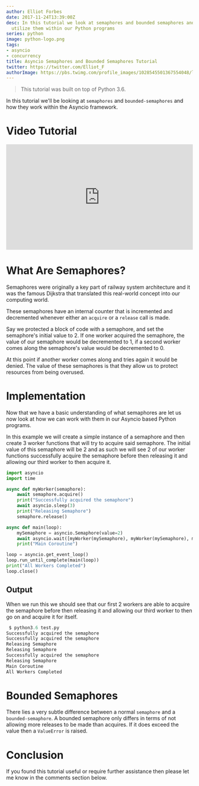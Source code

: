 ```yaml
---
author: Elliot Forbes
date: 2017-11-24T13:39:00Z
desc: In this tutorial we look at semaphores and bounded semaphores and how we can
  utilize them within our Python programs
series: python
image: python-logo.png
tags:
- asyncio
- concurrency
title: Asyncio Semaphores and Bounded Semaphores Tutorial
twitter: https://twitter.com/Elliot_F
authorImage: https://pbs.twimg.com/profile_images/1028545501367554048/lzr43cQv_400x400.jpg
---
```


> This tutorial was built on top of Python 3.6.

In this tutorial we'll be looking at `semaphores` and `bounded-semaphores` and how they work within the Asyncio framework. 

# Video Tutorial

<div style="position:relative;height:0;padding-bottom:56.3%"><iframe src="https://www.youtube.com/embed/uvM-JYnz1Mw?ecver=2" style="position:absolute;width:100%;height:100%;left:0" width="639" height="360" frameborder="0" gesture="media" allowfullscreen></iframe></div>

# What Are Semaphores?

Semaphores were originally a key part of railway system architecture and it was the famous Dijkstra that translated this real-world concept into our computing world. 

These semaphores have an internal counter that is incremented and decremented whenever either an `acquire` or a `release` call is made. 

Say we protected a block of code with a semaphore, and set the semaphore's initial value to 2. If one worker acquired the semaphore, the value of our semaphore would be decremented to 1, if a second worker comes along the semaphore's value would be decremented to 0. 

At this point if another worker comes along and tries again it would be denied. The value of these semaphores is that they allow us to protect resources from being overused.

# Implementation

Now that we have a basic understanding of what semaphores are let us now look at how we can work with them in our Asyncio based Python programs.

In this example we will create a simple instance of a semaphore and then create 3 worker functions that will try to acquire said semaphore. The initial value of this semaphore will be 2 and as such we will see 2 of our worker functions successfully acquire the semaphore before then releasing it and allowing our third worker to then acquire it.

```py
import asyncio
import time 

async def myWorker(semaphore):
    await semaphore.acquire()
    print("Successfully acquired the semaphore")
    await asyncio.sleep(3) 
    print("Releasing Semaphore")
    semaphore.release()

async def main(loop):
    mySemaphore = asyncio.Semaphore(value=2)
    await asyncio.wait([myWorker(mySemaphore), myWorker(mySemaphore), myWorker(mySemaphore)])
    print("Main Coroutine")

loop = asyncio.get_event_loop()
loop.run_until_complete(main(loop))
print("All Workers Completed")
loop.close()
```

## Output

When we run this we should see that our first 2 workers are able to acquire the semaphore before then releasing it and allowing our third worker to then go on and acquire it for itself.

```py
 $ python3.6 test.py
Successfully acquired the semaphore
Successfully acquired the semaphore
Releasing Semaphore
Releasing Semaphore
Successfully acquired the semaphore
Releasing Semaphore
Main Coroutine
All Workers Completed
```

# Bounded Semaphores

There lies a very subtle difference between a normal `semaphore` and a `bounded-semaphore`. A bounded semaphore only differs in terms of not allowing more releases to be made than acquires. If it does exceed the value then a `ValueError` is raised.

# Conclusion

If you found this tutorial useful or require further assistance then please let me know in the comments section below.